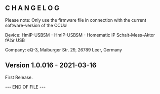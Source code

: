 C H A N G E L O G
-----------------

Please note: Only use the firmware file in connection with the current software-version of the CCUx!

Device:      HmIP-USBSM - HmIP-USBSM - Homematic IP Schalt-Mess-Aktor fÃ¼r USB

Company:     eQ-3, Maiburger Str. 29, 26789 Leer, Germany


Version 1.0.016 - 2021-03-16
--------------------------------------------------------------

First Release.

--- END OF FILE ---